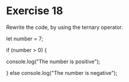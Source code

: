 # Exercise 18

Rewrite the code, by using the ternary operator.

let number = 7;

if (number > 0) {

console.log("The number is positive");

} else console.log("The number is negative");
